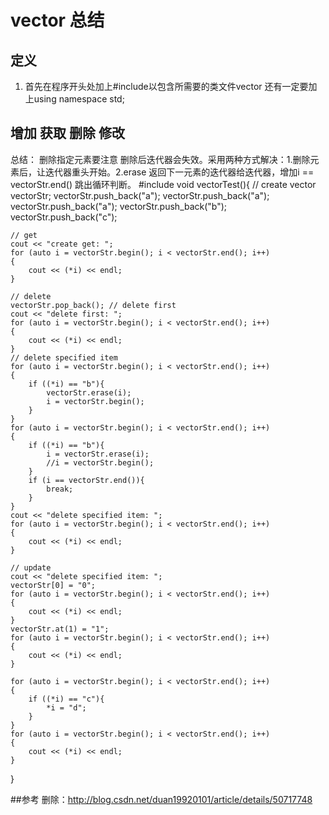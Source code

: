 # vector 总结
## 定义
1. 首先在程序开头处加上#include<vector>以包含所需要的类文件vector
还有一定要加上using namespace std;


## 增加 获取 删除 修改
总结： 删除指定元素要注意 删除后迭代器会失效。采用两种方式解决：1.删除元素后，让迭代器重头开始。2.erase 返回下一元素的迭代器给迭代器，增加i == vectorStr.end() 跳出循环判断。
#include <vector>
void vectorTest(){
	// create 
	vector<string> vectorStr;
	vectorStr.push_back("a");
	vectorStr.push_back("a");
	vectorStr.push_back("a");
	vectorStr.push_back("b");
	vectorStr.push_back("c");

	// get 
	cout << "create get: ";
	for (auto i = vectorStr.begin(); i < vectorStr.end(); i++)
	{
		cout << (*i) << endl;
	}

	// delete
	vectorStr.pop_back(); // delete first
	cout << "delete first: ";
	for (auto i = vectorStr.begin(); i < vectorStr.end(); i++)
	{
		cout << (*i) << endl;
	}
	// delete specified item
	for (auto i = vectorStr.begin(); i < vectorStr.end(); i++)
	{ 
		if ((*i) == "b"){
			vectorStr.erase(i);
			i = vectorStr.begin();
		}
	}
	for (auto i = vectorStr.begin(); i < vectorStr.end(); i++)
	{
		if ((*i) == "b"){
			i = vectorStr.erase(i);
			//i = vectorStr.begin();
		}
		if (i == vectorStr.end()){
			break;
		}
	}
	cout << "delete specified item: ";
	for (auto i = vectorStr.begin(); i < vectorStr.end(); i++)
	{
		cout << (*i) << endl;
	}

	// update
	cout << "delete specified item: ";
	vectorStr[0] = "0";
	for (auto i = vectorStr.begin(); i < vectorStr.end(); i++)
	{
		cout << (*i) << endl;
	}
	vectorStr.at(1) = "1";
	for (auto i = vectorStr.begin(); i < vectorStr.end(); i++)
	{
		cout << (*i) << endl;
	}

	for (auto i = vectorStr.begin(); i < vectorStr.end(); i++)
	{
		if ((*i) == "c"){
			*i = "d";
		}
	}
	for (auto i = vectorStr.begin(); i < vectorStr.end(); i++)
	{
		cout << (*i) << endl;
	}


}

##参考
删除：http://blog.csdn.net/duan19920101/article/details/50717748

